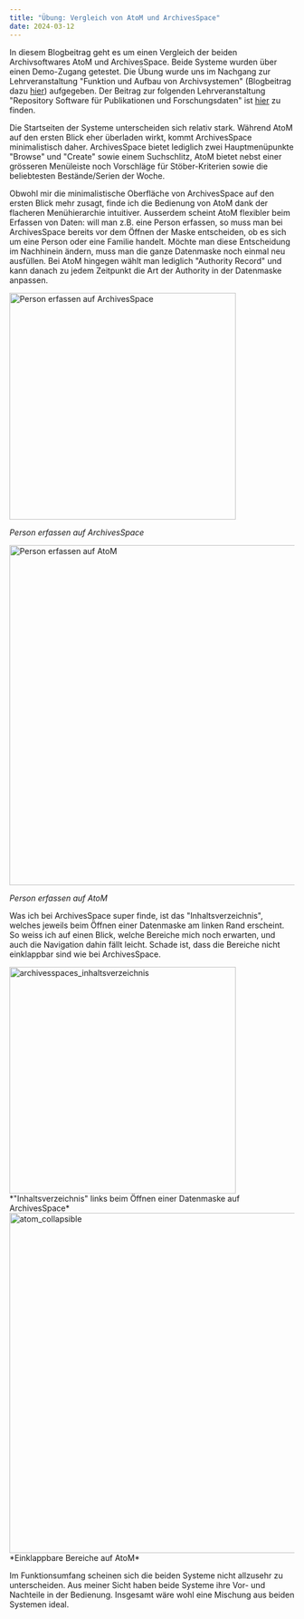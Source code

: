 ```yaml
---
title: "Übung: Vergleich von AtoM und ArchivesSpace"
date: 2024-03-12
---
```

In diesem Blogbeitrag geht es um einen Vergleich der beiden Archivsoftwares AtoM und ArchivesSpace. Beide Systeme wurden über einen Demo-Zugang getestet. Die Übung wurde uns im Nachgang zur Lehrveranstaltung "Funktion und Aufbau von Archivsystemen" (Blogbeitrag dazu [hier](https://anna-staub.github.io/lerntagebuch_bain/2024/03/12/archivsysteme.html)) aufgegeben.
Der Beitrag zur folgenden Lehrveranstaltung "Repository Software für Publikationen und Forschungsdaten" ist [hier](https://anna-staub.github.io/lerntagebuch_bain/2024/03/26/repo-software_fuer_publikationen_und_forschungsdaten.html) zu finden.

Die Startseiten der Systeme unterscheiden sich relativ stark. Während AtoM auf den ersten Blick eher überladen wirkt, kommt ArchivesSpace minimalistisch daher. ArchivesSpace bietet lediglich zwei Hauptmenüpunkte "Browse" und "Create" sowie einem Suchschlitz, AtoM bietet nebst einer grösseren Menüleiste noch Vorschläge für Stöber-Kriterien sowie die beliebtesten Bestände/Serien der Woche.

Obwohl mir die minimalistische Oberfläche von ArchivesSpace auf den ersten Blick mehr zusagt, finde ich die Bedienung von AtoM dank der flacheren Menühierarchie intuitiver. Ausserdem scheint AtoM flexibler beim Erfassen von Daten: will man z.B. eine Person erfassen, so muss man bei ArchivesSpace bereits vor dem Öffnen der Maske entscheiden, ob es sich um eine Person oder eine Familie handelt. Möchte man diese Entscheidung im Nachhinein ändern, muss man die ganze Datenmaske noch einmal neu ausfüllen. Bei AtoM hingegen wählt man lediglich "Authority Record" und kann danach zu jedem Zeitpunkt die Art der Authority in der Datenmaske anpassen.


<img width="400" alt="Person erfassen auf ArchivesSpace" src="https://github.com/anna-staub/lerntagebuch_bain/assets/90337803/051b5106-b0bc-400a-9698-1f24fcfeb528">

*Person erfassen auf ArchivesSpace*

<img width="600" alt="Person erfassen auf AtoM" src="https://github.com/anna-staub/lerntagebuch_bain/assets/90337803/e86d5db2-093b-419e-8f1e-f060f370b2d1">

*Person erfassen auf AtoM*


Was ich bei ArchivesSpace super finde, ist das "Inhaltsverzeichnis", welches jeweils beim Öffnen einer Datenmaske am linken Rand erscheint. So weiss ich auf einen Blick, welche Bereiche mich noch erwarten, und auch die Navigation dahin fällt leicht. Schade ist, dass die Bereiche nicht einklappbar sind wie bei ArchivesSpace.

<img width="400" alt="archivesspaces_inhaltsverzeichnis" src="https://github.com/anna-staub/lerntagebuch_bain/assets/90337803/02f6a484-de17-4125-b732-e5749f81288c">
*"Inhaltsverzeichnis" links beim Öffnen einer Datenmaske auf ArchivesSpace*

<img width="600" alt="atom_collapsible" src="https://github.com/anna-staub/lerntagebuch_bain/assets/90337803/1a5ad80a-3df7-4b6d-9373-902d37b942d4">
*Einklappbare Bereiche auf AtoM*


Im Funktionsumfang scheinen sich die beiden Systeme nicht allzusehr zu unterscheiden. Aus meiner Sicht haben beide Systeme ihre Vor- und Nachteile in der Bedienung. Insgesamt wäre wohl eine Mischung aus beiden Systemen ideal. 

